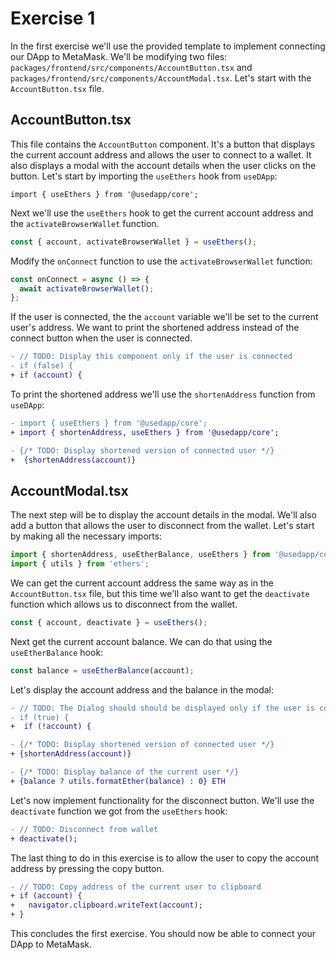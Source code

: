 # Exercise 1

In the first exercise we'll use the provided template to implement connecting our DApp to MetaMask. We'll be modifying two files: `packages/frontend/src/components/AccountButton.tsx` and `packages/frontend/src/components/AccountModal.tsx`. Let's start with the `AccountButton.tsx` file.

## AccountButton.tsx

This file contains the `AccountButton` component. It's a button that displays the current account address and allows the user to connect to a wallet. It also displays a modal with the account details when the user clicks on the button. Let's start by importing the `useEthers` hook from `useDApp`:

```tsx
import { useEthers } from '@usedapp/core';
```

Next we'll use the `useEthers` hook to get the current account address and the `activateBrowserWallet` function.

```ts
const { account, activateBrowserWallet } = useEthers();
```

Modify the `onConnect` function to use the `activateBrowserWallet` function:

```ts
const onConnect = async () => {
  await activateBrowserWallet();
};
```

If the user is connected, the the `account` variable we'll be set to the current user's address. We want to print the shortened address instead of the connect button when the user is connected.

```diff
- // TODO: Display this component only if the user is connected
- if (false) {
+ if (account) {
```

To print the shortened address we'll use the `shortenAddress` function from `useDApp`:

```diff
- import { useEthers } from '@usedapp/core';
+ import { shortenAddress, useEthers } from '@usedapp/core';
```

```diff
- {/* TODO: Display shortened version of connected user */}
+  {shortenAddress(account)}
```

## AccountModal.tsx

The next step will be to display the account details in the modal. We'll also add a button that allows the user to disconnect from the wallet. Let's start by making all the necessary imports:

```ts
import { shortenAddress, useEtherBalance, useEthers } from '@usedapp/core';
import { utils } from 'ethers';
```

We can get the current account address the same way as in the `AccountButton.tsx` file, but this time we'll also want to get the `deactivate` function which allows us to disconnect from the wallet.

```ts
const { account, deactivate } = useEthers();
```

Next get the current account balance. We can do that using the `useEtherBalance` hook:

```ts
const balance = useEtherBalance(account);
```

Let's display the account address and the balance in the modal:

```diff
- // TODO: The Dialog should should be displayed only if the user is connected
- if (true) {
+  if (!account) {
```

```diff
- {/* TODO: Display shortened version of connected user */}
+ {shortenAddress(account)}
```

```diff
- {/* TODO: Display balance of the current user */}
+ {balance ? utils.formatEther(balance) : 0} ETH
```

Let's now implement functionality for the disconnect button. We'll use the `deactivate` function we got from the `useEthers` hook:

```diff
- // TODO: Disconnect from wallet
+ deactivate();
```

The last thing to do in this exercise is to allow the user to copy the account address by pressing the copy button.

```diff
- // TODO: Copy address of the current user to clipboard
+ if (account) {
+   navigator.clipboard.writeText(account);
+ }
```

This concludes the first exercise. You should now be able to connect your DApp to MetaMask.
